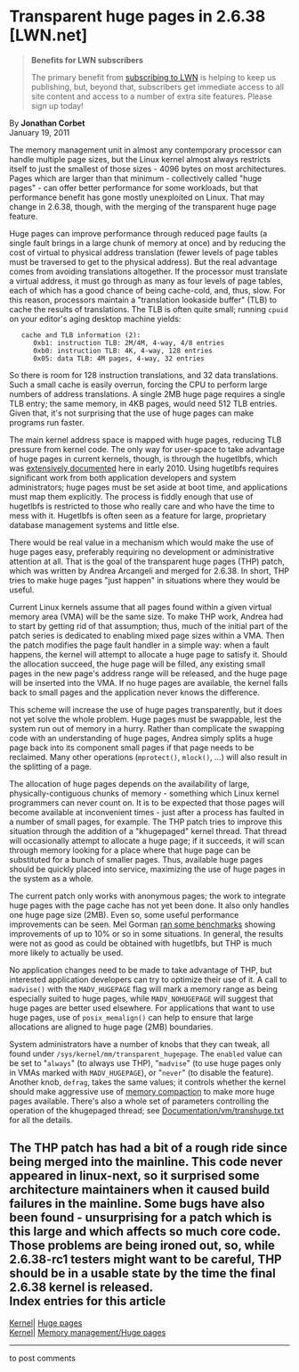 # Transparent huge pages in 2.6.38 [LWN.net]

> **Benefits for LWN subscribers**
> 
> The primary benefit from [subscribing to LWN](/Promo/nst-nag5/subscribe) is helping to keep us publishing, but, beyond that, subscribers get immediate access to all site content and access to a number of extra site features. Please sign up today! 

By **Jonathan Corbet**  
January 19, 2011 

The memory management unit in almost any contemporary processor can handle multiple page sizes, but the Linux kernel almost always restricts itself to just the smallest of those sizes - 4096 bytes on most architectures. Pages which are larger than that minimum - collectively called "huge pages" - can offer better performance for some workloads, but that performance benefit has gone mostly unexploited on Linux. That may change in 2.6.38, though, with the merging of the transparent huge page feature. 

Huge pages can improve performance through reduced page faults (a single fault brings in a large chunk of memory at once) and by reducing the cost of virtual to physical address translation (fewer levels of page tables must be traversed to get to the physical address). But the real advantage comes from avoiding translations altogether. If the processor must translate a virtual address, it must go through as many as four levels of page tables, each of which has a good chance of being cache-cold, and, thus, slow. For this reason, processors maintain a "translation lookaside buffer" (TLB) to cache the results of translations. The TLB is often quite small; running `cpuid` on your editor's aging desktop machine yields: 
    
    
       cache and TLB information (2):
          0xb1: instruction TLB: 2M/4M, 4-way, 4/8 entries
          0xb0: instruction TLB: 4K, 4-way, 128 entries
          0x05: data TLB: 4M pages, 4-way, 32 entries
    

So there is room for 128 instruction translations, and 32 data translations. Such a small cache is easily overrun, forcing the CPU to perform large numbers of address translations. A single 2MB huge page requires a single TLB entry; the same memory, in 4KB pages, would need 512 TLB entries. Given that, it's not surprising that the use of huge pages can make programs run faster. 

The main kernel address space is mapped with huge pages, reducing TLB pressure from kernel code. The only way for user-space to take advantage of huge pages in current kernels, though, is through the hugetlbfs, which was [extensively documented](/Articles/374424/) here in early 2010\. Using hugetlbfs requires significant work from both application developers and system administrators; huge pages must be set aside at boot time, and applications must map them explicitly. The process is fiddly enough that use of hugetlbfs is restricted to those who really care and who have the time to mess with it. Hugetlbfs is often seen as a feature for large, proprietary database management systems and little else. 

There would be real value in a mechanism which would make the use of huge pages easy, preferably requiring no development or administrative attention at all. That is the goal of the transparent huge pages (THP) patch, which was written by Andrea Arcangeli and merged for 2.6.38. In short, THP tries to make huge pages "just happen" in situations where they would be useful. 

Current Linux kernels assume that all pages found within a given virtual memory area (VMA) will be the same size. To make THP work, Andrea had to start by getting rid of that assumption; thus, much of the initial part of the patch series is dedicated to enabling mixed page sizes within a VMA. Then the patch modifies the page fault handler in a simple way: when a fault happens, the kernel will attempt to allocate a huge page to satisfy it. Should the allocation succeed, the huge page will be filled, any existing small pages in the new page's address range will be released, and the huge page will be inserted into the VMA. If no huge pages are available, the kernel falls back to small pages and the application never knows the difference. 

This scheme will increase the use of huge pages transparently, but it does not yet solve the whole problem. Huge pages must be swappable, lest the system run out of memory in a hurry. Rather than complicate the swapping code with an understanding of huge pages, Andrea simply splits a huge page back into its component small pages if that page needs to be reclaimed. Many other operations (`mprotect()`, `mlock()`, ...) will also result in the splitting of a page. 

The allocation of huge pages depends on the availability of large, physically-contiguous chunks of memory - something which Linux kernel programmers can never count on. It is to be expected that those pages will become available at inconvenient times - just after a process has faulted in a number of small pages, for example. The THP patch tries to improve this situation through the addition of a "khugepaged" kernel thread. That thread will occasionally attempt to allocate a huge page; if it succeeds, it will scan through memory looking for a place where that huge page can be substituted for a bunch of smaller pages. Thus, available huge pages should be quickly placed into service, maximizing the use of huge pages in the system as a whole. 

The current patch only works with anonymous pages; the work to integrate huge pages with the page cache has not yet been done. It also only handles one huge page size (2MB). Even so, some useful performance improvements can be seen. Mel Gorman [ran some benchmarks](/Articles/423590/) showing improvements of up to 10% or so in some situations. In general, the results were not as good as could be obtained with hugetlbfs, but THP is much more likely to actually be used. 

No application changes need to be made to take advantage of THP, but interested application developers can try to optimize their use of it. A call to `madvise()` with the `MADV_HUGEPAGE` flag will mark a memory range as being especially suited to huge pages, while `MADV_NOHUGEPAGE` will suggest that huge pages are better used elsewhere. For applications that want to use huge pages, use of `posix_memalign()` can help to ensure that large allocations are aligned to huge page (2MB) boundaries. 

System administrators have a number of knobs that they can tweak, all found under `/sys/kernel/mm/transparent_hugepage`. The `enabled` value can be set to "`always`" (to always use THP), "`madvise`" (to use huge pages only in VMAs marked with `MADV_HUGEPAGE`), or "`never`" (to disable the feature). Another knob, `defrag`, takes the same values; it controls whether the kernel should make aggressive use of [memory compaction](/Articles/368869/) to make more huge pages available. There's also a whole set of parameters controlling the operation of the khugepaged thread; see [Documentation/vm/transhuge.txt](/Articles/423592/) for all the details. 

The THP patch has had a bit of a rough ride since being merged into the mainline. This code never appeared in linux-next, so it surprised some architecture maintainers when it caused build failures in the mainline. Some bugs have also been found - unsurprising for a patch which is this large and which affects so much core code. Those problems are being ironed out, so, while 2.6.38-rc1 testers might want to be careful, THP should be in a usable state by the time the final 2.6.38 kernel is released.  
Index entries for this article  
---  
[Kernel](/Kernel/Index)| [Huge pages](/Kernel/Index#Huge_pages)  
[Kernel](/Kernel/Index)| [Memory management/Huge pages](/Kernel/Index#Memory_management-Huge_pages)  
  


* * *

to post comments 
